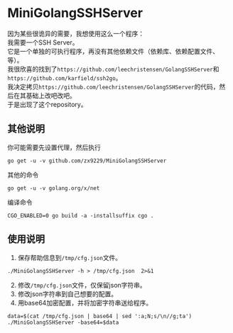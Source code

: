 # MiniGolangSSHServer  
因为某些很诡异的需要，我想使用这么一个程序：  
我需要一个SSH Server。  
它是一个单独的可执行程序，再没有其他依赖文件（依赖库、依赖配置文件、等）。  
我很欣喜的找到了`https://github.com/leechristensen/GolangSSHServer`和`https://github.com/karfield/ssh2go`。  
我决定拷贝`https://github.com/leechristensen/GolangSSHServer`的代码，然后在其基础上改吧改吧。  
于是出现了这个repository。  


## 其他说明
你可能需要先设置代理，然后执行
```
go get -u -v github.com/zx9229/MiniGolangSSHServer
```
其他的命令
```
go get -u -v golang.org/x/net
```
编译命令
```
CGO_ENABLED=0 go build -a -installsuffix cgo .
```

## 使用说明  
1. 保存帮助信息到`/tmp/cfg.json`文件。  
```
./MiniGolangSSHServer -h > /tmp/cfg.json  2>&1
```
2. 修改`/tmp/cfg.json`文件，仅保留json字符串。  
3. 修改json字符串到自己想要的配置。  
4. 用base64加密配置，并将加密字符串送给程序。  
```
data=$(cat /tmp/cfg.json | base64 | sed ':a;N;s/\n//g;ta')
./MiniGolangSSHServer -base64=$data
```
